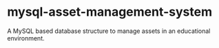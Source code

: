 # mysql-asset-management-system
A MySQL based database structure to manage assets in an educational environment.
